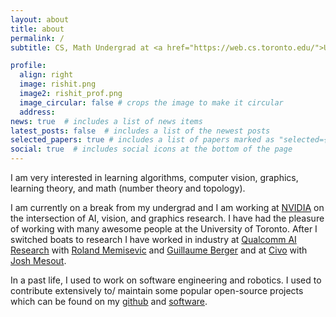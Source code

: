 ```yaml
---
layout: about
title: about
permalink: /
subtitle: CS, Math Undergrad at <a href="https://web.cs.toronto.edu/">UofT</a>

profile:
  align: right
  image: rishit.png
  image2: rishit_prof.png
  image_circular: false # crops the image to make it circular
  address: 
news: true  # includes a list of news items
latest_posts: false  # includes a list of the newest posts
selected_papers: true # includes a list of papers marked as "selected={true}"
social: true  # includes social icons at the bottom of the page
---
```


<!-- I write a [blog](https://rishit-dagli.github.io/). -->

I am very interested in learning algorithms, computer vision, graphics, learning theory, and math (number theory and topology).
<!-- I have also represented my country in international contests. Feel free to talk with me about anything CS, Math, Robotics, or Physics. -->

I am currently on a break from my undergrad and I am working at [NVIDIA](https://www.nvidia.com/en-us/research/) on the intersection of AI, vision, and graphics research. I have had the pleasure of working with many awesome people at the University of Toronto. After I switched boats to research I have worked in industry at [Qualcomm AI Research](https://www.qualcomm.com/research/artificial-intelligence/ai-research) with [Roland Memisevic](https://www.iro.umontreal.ca/~memisevr/) and [Guillaume Berger](https://scholar.google.ca/citations?user=OY4_O9UAAAAJ&hl=en) and at [Civo](https://www.civo.com/) with [Josh Mesout](https://uk.linkedin.com/in/mesout).

<!-- At **UofT**, I have been lucky to be supervised by these professors who I admire: [Nandita Vijaykumar](https://www.cs.toronto.edu/~nandita/), [Rahul G. Krishnan](https://www.cs.toronto.edu/~rahulgk/), [Pascal Tyrrell](https://www.tyrrell4innovation.ca/), [David Lindell](https://davidlindell.com/), and [Houman Khosravani](https://scholar.google.ca/citations?user=qzhk98YAAAAJ&hl=en). In **industry** after I switched boats to research, I have been lucky to be supervised by these people who I admire: [Roland Memisevic](https://www.iro.umontreal.ca/~memisevr/) and [Guillaume Berger](https://scholar.google.ca/citations?user=OY4_O9UAAAAJ&hl=en) from my time at [Qualcomm AI Research](https://www.qualcomm.com/research/artificial-intelligence/ai-research), [Josh Mesout](https://uk.linkedin.com/in/mesout) from my time at [Civo](https://www.civo.com/). -->
<!-- In **high school**, I have been lucky to be supervised by these people who I admire: [Ali Mustufa](https://in.linkedin.com/in/ialimustufa) and [Prof. Suleyman Eken](https://avesis.kocaeli.edu.tr/suleyman.eken). -->

In a past life, I used to work on software engineering and robotics. I used to contribute extensively to/ maintain some popular open-source projects which can be found on my [github](https://github.com/rishit-dagli) and [software](/software).

<!-- like [TensorFlow](https://www.tensorflow.org/), [PyTorch Foundation](https://pytorch.org/), [Kubernetes](https://kubernetes.io/), [Kubeflow](https://www.kubeflow.org/), [PapersWithCode](https://paperswithcode.com/), [freeCodeCamp](https://www.freecodecamp.org/) among others. I still work on building a few open-source projects, some of which have been pretty popular. Seeing my work at a rather young age, I was invited to speak at 2 TEDx and 1 TED-Ed events. -->

<!-- My research community service can be summarized as being a: program committee member for [ICLR Tiny Papers 2023](https://iclr.cc/Conferences/2023/CallForTinyPapers); reviewer for [ICLR PML4DC 2023](https://pml4dc.github.io/iclr2023/), [NeurIPS 2023](https://neurips.cc/), [Cloud Native Wasm Day](https://events.linuxfoundation.org/kubecon-cloudnativecon-north-america/co-located-events/cloud-native-wasm-day/), and [ICLR 2024](https://iclr.cc/). -->

<!-- I deeply thank the following organization for current/ in the past supporting my work either through scholarships or research grants or support of some sort: Linux Foundation, Google AI, Google Cloud, University of Toronto, Vector Institute, Stanford, CNCF, and Intel AI. -->
